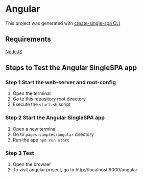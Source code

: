 # Angular

This project was generated with [create-single-spa CLI](https://single-spa.js.org/docs/create-single-spa/)

## Requirements

[NodeJS](https://nodejs.org/en/)

## Steps to Test the Angular SingleSPA app

### Step 1 Start the web-server and root-config

1. Open the terminal
2. Go to this repository root directory
3. Execute the `start.sh`  script

### Step 2 Start the Angular SingleSPA app

1. Open a new terminal
2. Go to `pages-samples/angular` directory
3. Run the app  `npm run start`

### Step 3 Test

1. Open the browser
2. To visit angular project, go to http://localhost:9000/angular
